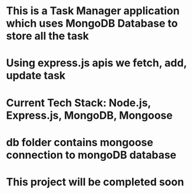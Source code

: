 # This is a Task Manager application which uses MongoDB Database to store all the task

# Using express.js apis we fetch, add, update task

# Current Tech Stack: Node.js, Express.js, MongoDB, Mongoose

# db folder contains mongoose connection to mongoDB database

# This project will be completed soon
